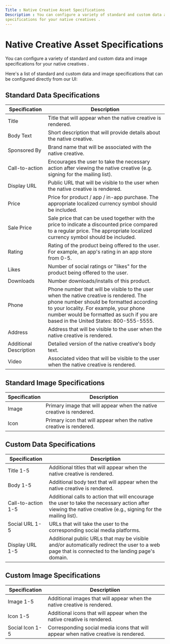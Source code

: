 ```yaml
---
Title : Native Creative Asset Specifications
Description : You can configure a variety of standard and custom data and image
specifications for your native creatives .
---
```



# Native Creative Asset Specifications



You can configure a variety of standard and custom data and image
specifications for your native creatives .



Here's a list of standard and custom data and image specifications that
can be configured directly from our UI:





## Standard Data Specifications

<table id="ID-00001673__table_mjm_p2x_nlb" class="table">
<thead class="thead">
<tr class="header row">
<th id="ID-00001673__table_mjm_p2x_nlb__entry__1"
class="entry">Specification</th>
<th id="ID-00001673__table_mjm_p2x_nlb__entry__2"
class="entry">Description</th>
</tr>
</thead>
<tbody class="tbody">
<tr class="odd row">
<td class="entry"
headers="ID-00001673__table_mjm_p2x_nlb__entry__1"><span
class="ph uicontrol">Title</td>
<td class="entry"
headers="ID-00001673__table_mjm_p2x_nlb__entry__2"><span
id="ID-00001673__d41e60" class="ph">Title that will appear when the
native creative is rendered.</td>
</tr>
<tr class="even row">
<td class="entry"
headers="ID-00001673__table_mjm_p2x_nlb__entry__1"><span
class="ph uicontrol">Body Text</td>
<td class="entry"
headers="ID-00001673__table_mjm_p2x_nlb__entry__2"><span
id="ID-00001673__d41e71" class="ph">Short description that will provide
details about the native creative.</td>
</tr>
<tr class="odd row">
<td class="entry"
headers="ID-00001673__table_mjm_p2x_nlb__entry__1"><span
class="ph uicontrol">Sponsored By</td>
<td class="entry"
headers="ID-00001673__table_mjm_p2x_nlb__entry__2"><span
id="ID-00001673__d41e82" class="ph">Brand name that will be associated
with the native creative.</td>
</tr>
<tr class="even row">
<td class="entry"
headers="ID-00001673__table_mjm_p2x_nlb__entry__1"><span
class="ph uicontrol">Call-to-action</td>
<td class="entry"
headers="ID-00001673__table_mjm_p2x_nlb__entry__2"><span
id="ID-00001673__d41e93" class="ph">Encourages the user to take the
necessary action after viewing the native creative (e.g. signing for the
mailing list).</td>
</tr>
<tr class="odd row">
<td class="entry"
headers="ID-00001673__table_mjm_p2x_nlb__entry__1"><span
class="ph uicontrol">Display URL</td>
<td class="entry"
headers="ID-00001673__table_mjm_p2x_nlb__entry__2"><span
id="ID-00001673__d41e104" class="ph">Public URL that will be visible to
the user when the native creative is rendered.</td>
</tr>
<tr class="even row">
<td class="entry"
headers="ID-00001673__table_mjm_p2x_nlb__entry__1"><span
class="ph uicontrol">Price</td>
<td class="entry"
headers="ID-00001673__table_mjm_p2x_nlb__entry__2"><span
id="ID-00001673__d41e116" class="ph">Price for product / app / in-app
purchase. The appropriate localized currency symbol should be
included.</td>
</tr>
<tr class="odd row">
<td class="entry"
headers="ID-00001673__table_mjm_p2x_nlb__entry__1"><span
class="ph uicontrol">Sale Price</td>
<td class="entry"
headers="ID-00001673__table_mjm_p2x_nlb__entry__2"><span
id="ID-00001673__d41e127" class="ph">Sale price that can be used
together with the price to indicate a discounted price compared to a
regular price. The appropriate localized currency symbol should be
included.</td>
</tr>
<tr class="even row">
<td class="entry"
headers="ID-00001673__table_mjm_p2x_nlb__entry__1"><span
class="ph uicontrol">Rating</td>
<td class="entry"
headers="ID-00001673__table_mjm_p2x_nlb__entry__2"><span
id="ID-00001673__d41e138" class="ph">Rating of the product being offered
to the user. For example, an app's rating in an app store from
0-5.</td>
</tr>
<tr class="odd row">
<td class="entry"
headers="ID-00001673__table_mjm_p2x_nlb__entry__1"><span
class="ph uicontrol">Likes</td>
<td class="entry"
headers="ID-00001673__table_mjm_p2x_nlb__entry__2"><span
id="ID-00001673__d41e149" class="ph">Number of social ratings or "likes"
for the product being offered to the user.</td>
</tr>
<tr class="even row">
<td class="entry"
headers="ID-00001673__table_mjm_p2x_nlb__entry__1"><span
class="ph uicontrol">Downloads</td>
<td class="entry"
headers="ID-00001673__table_mjm_p2x_nlb__entry__2"><span
id="ID-00001673__d41e160" class="ph">Number downloads/installs of this
product.</td>
</tr>
<tr class="odd row">
<td class="entry"
headers="ID-00001673__table_mjm_p2x_nlb__entry__1"><span
class="ph uicontrol">Phone</td>
<td class="entry"
headers="ID-00001673__table_mjm_p2x_nlb__entry__2"><span
id="ID-00001673__d41e171" class="ph">Phone number that will be visible
to the user when the native creative is rendered. The phone number
should be formatted according to your locality. For example, your phone
number would be formatted as such if you are based in the United States:
800-555-5555.</td>
</tr>
<tr class="even row">
<td class="entry"
headers="ID-00001673__table_mjm_p2x_nlb__entry__1"><span
class="ph uicontrol">Address</td>
<td class="entry"
headers="ID-00001673__table_mjm_p2x_nlb__entry__2"><span
id="ID-00001673__d41e183" class="ph">Address that will be visible to the
user when the native creative is rendered.</td>
</tr>
<tr class="odd row">
<td class="entry"
headers="ID-00001673__table_mjm_p2x_nlb__entry__1"><span
class="ph uicontrol">Additional Description</td>
<td class="entry"
headers="ID-00001673__table_mjm_p2x_nlb__entry__2"><span
id="ID-00001673__d41e194" class="ph">Detailed version of the native
creative's body text.</td>
</tr>
<tr class="even row">
<td class="entry"
headers="ID-00001673__table_mjm_p2x_nlb__entry__1"><span
class="ph uicontrol">Video</td>
<td class="entry"
headers="ID-00001673__table_mjm_p2x_nlb__entry__2"><span
id="ID-00001673__d41e205" class="ph">Associated video that will be
visible to the user when the native creative is rendered.</td>
</tr>
</tbody>
</table>





## Standard Image Specifications

<table id="ID-00001673__table_fms_n3x_nlb" class="table">
<thead class="thead">
<tr class="header row">
<th id="ID-00001673__table_fms_n3x_nlb__entry__1"
class="entry">Specification</th>
<th id="ID-00001673__table_fms_n3x_nlb__entry__2"
class="entry">Description</th>
</tr>
</thead>
<tbody class="tbody">
<tr class="odd row">
<td class="entry"
headers="ID-00001673__table_fms_n3x_nlb__entry__1"><span
class="ph uicontrol">Image</td>
<td class="entry"
headers="ID-00001673__table_fms_n3x_nlb__entry__2"><span
id="ID-00001673__d41e247" class="ph">Primary image that will appear when
the native creative is rendered.</td>
</tr>
<tr class="even row">
<td class="entry"
headers="ID-00001673__table_fms_n3x_nlb__entry__1"><span
class="ph uicontrol">Icon</td>
<td class="entry"
headers="ID-00001673__table_fms_n3x_nlb__entry__2"><span
id="ID-00001673__d41e258" class="ph">Primary icon that will appear when
the native creative is rendered.</td>
</tr>
</tbody>
</table>





## Custom Data Specifications

<table id="ID-00001673__table_mtc_p3x_nlb" class="table">
<thead class="thead">
<tr class="header row">
<th id="ID-00001673__table_mtc_p3x_nlb__entry__1"
class="entry">Specification</th>
<th id="ID-00001673__table_mtc_p3x_nlb__entry__2"
class="entry">Descriptiion</th>
</tr>
</thead>
<tbody class="tbody">
<tr class="odd row">
<td class="entry"
headers="ID-00001673__table_mtc_p3x_nlb__entry__1"><span
class="ph uicontrol">Title 1-5</td>
<td class="entry"
headers="ID-00001673__table_mtc_p3x_nlb__entry__2"><span
id="ID-00001673__d41e300" class="ph">Additional titles that will appear
when the native creative is rendered.</td>
</tr>
<tr class="even row">
<td class="entry"
headers="ID-00001673__table_mtc_p3x_nlb__entry__1"><span
class="ph uicontrol">Body 1-5</td>
<td class="entry"
headers="ID-00001673__table_mtc_p3x_nlb__entry__2"><span
id="ID-00001673__d41e311" class="ph">Additional body text that will
appear when the native creative is rendered.</td>
</tr>
<tr class="odd row">
<td class="entry"
headers="ID-00001673__table_mtc_p3x_nlb__entry__1"><span
class="ph uicontrol">Call-to-action 1-5</td>
<td class="entry"
headers="ID-00001673__table_mtc_p3x_nlb__entry__2"><span
id="ID-00001673__d41e322" class="ph">Additional calls to action that
will encourage the user to take the necessary action after viewing the
native creative (e.g., signing for the mailing list).</td>
</tr>
<tr class="even row">
<td class="entry"
headers="ID-00001673__table_mtc_p3x_nlb__entry__1"><span
class="ph uicontrol">Social URL 1-5</td>
<td class="entry"
headers="ID-00001673__table_mtc_p3x_nlb__entry__2"><span
id="ID-00001673__d41e333" class="ph">URLs that will take the user to the
corresponding social media platforms.</td>
</tr>
<tr class="odd row">
<td class="entry"
headers="ID-00001673__table_mtc_p3x_nlb__entry__1"><span
class="ph uicontrol">Display URL 1-5</td>
<td class="entry"
headers="ID-00001673__table_mtc_p3x_nlb__entry__2"><span
id="ID-00001673__d41e344" class="ph">Additional public URLs that may be
visible and/or automatically redirect the user to a web page that is
connected to the landing page's domain.</td>
</tr>
</tbody>
</table>





## Custom Image Specifications

<table id="ID-00001673__table_c4p_p3x_nlb" class="table">
<thead class="thead">
<tr class="header row">
<th id="ID-00001673__table_c4p_p3x_nlb__entry__1"
class="entry">Specification</th>
<th id="ID-00001673__table_c4p_p3x_nlb__entry__2"
class="entry">Descriptiion</th>
</tr>
</thead>
<tbody class="tbody">
<tr class="odd row">
<td class="entry"
headers="ID-00001673__table_c4p_p3x_nlb__entry__1"><span
class="ph uicontrol">Image 1-5</td>
<td class="entry"
headers="ID-00001673__table_c4p_p3x_nlb__entry__2"><span
id="ID-00001673__d41e386" class="ph">Additional images that will appear
when the native creative is rendered.</td>
</tr>
<tr class="even row">
<td class="entry"
headers="ID-00001673__table_c4p_p3x_nlb__entry__1"><span
class="ph uicontrol">Icon 1-5</td>
<td class="entry"
headers="ID-00001673__table_c4p_p3x_nlb__entry__2"><span
id="ID-00001673__d41e397" class="ph">Additional icons that will appear
when the native creative is rendered.</td>
</tr>
<tr class="odd row">
<td class="entry"
headers="ID-00001673__table_c4p_p3x_nlb__entry__1"><span
class="ph uicontrol">Social Icon 1-5</td>
<td class="entry"
headers="ID-00001673__table_c4p_p3x_nlb__entry__2"><span
id="ID-00001673__d41e408" class="ph">Corresponding social media icons
that will appear when native creative is rendered.</td>
</tr>
</tbody>
</table>






